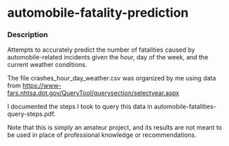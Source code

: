 # automobile-fatality-prediction

### Description
Attempts to accurately predict the number of fatalities caused by automobile-related incidents given the hour, day of the week, and the current weather conditions. 


The file crashes_hour_day_weather.csv was organized by me using data from https://www-fars.nhtsa.dot.gov/QueryTool/querysection/selectyear.aspx

I documented the steps I took to query this data in automobile-fatalities-query-steps.pdf.  

Note that this is simply an amateur project, and its results are not meant to be used in place of professional knowledge or recommendations. 

